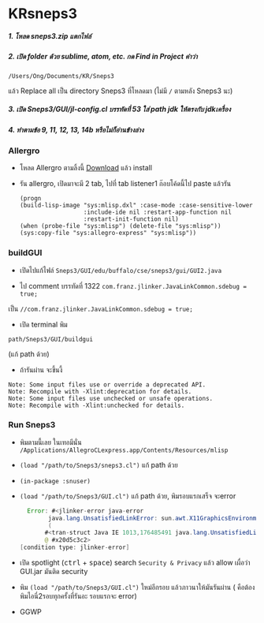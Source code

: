 # KRsneps3
##### 1.  โหลด sneps3.zip แตกไฟล์

##### 2.  เปิด folder ด้วย sublime, atom, etc. กด Find in Project คำว่า
`/Users/Ong/Documents/KR/Sneps3`

แล้ว Replace all เป็น directory Sneps3 ที่โหลดมา (ไม่มี `/` ตามหลัง Sneps3 นะ)

##### 3.  เปิด Sneps3/GUI/jl-config.cl บรรทัดที่ 53 ใส่ path jdk ให้ตรงกับ jdkเครื่อง

##### 4.  ทำตามข้อ 9, 11, 12, 13, 14b หรือไม่ก็อ่านข้างล่าง

### Allergro
* โหลด Allergro ตามลิ้งนี้  [Download](http://franz.com/ftp/pub/acl100express/macosx86/acl100express-macosx-x86.dmg) แล้ว install  
* รัน allergro, เปิดมาจะมี 2 tab, ไปที่ tab listener1 ก๊อบโค้ดนี้ไป paste แล้วรัน

    ```
    (progn
    (build-lisp-image "sys:mlisp.dxl" :case-mode :case-sensitive-lower
                      :include-ide nil :restart-app-function nil
                      :restart-init-function nil)
    (when (probe-file "sys:mlisp") (delete-file "sys:mlisp"))
    (sys:copy-file "sys:allegro-express" "sys:mlisp"))
    ```

### buildGUI
  * เปิดไปแก้ไฟล์ `Sneps3/GUI/edu/buffalo/cse/sneps3/gui/GUI2.java`

  * ไป comment บรรทัดที่ 1322 `com.franz.jlinker.JavaLinkCommon.sdebug = true;`

  เป็น `//com.franz.jlinker.JavaLinkCommon.sdebug = true;`

  * เปิด terminal พิม
  ```
  path/Sneps3/GUI/buildgui
  ```
  (แก้ path ด้วย)

  * ถ้ารันผ่าน จะขึ้นงี้
  ```
  Note: Some input files use or override a deprecated API.
Note: Recompile with -Xlint:deprecation for details.
Note: Some input files use unchecked or unsafe operations.
Note: Recompile with -Xlint:unchecked for details.
  ```

### Run Sneps3
  * พิมตามนี้เลย ในเทอมีนั่น
    `
    /Applications/AllegroCLexpress.app/Contents/Resources/mlisp
    `
  * `(load "/path/to/Sneps3/sneps3.cl")` แก้ path ด้วย
  * `(in-package :snuser)`
  * `(load "/path/to/Sneps3/GUI.cl")` แก้ path ด้วย, พิมรอบแรกเสร็จ จะerror

    ``` java
      Error: #<jlinker-error java-error
            java.lang.UnsatisfiedLinkError: sun.awt.X11GraphicsEnvironment.initDisplay(Z)V
            (
           #<tran-struct Java IE 1013,176485491 java.lang.UnsatisfiedLinkError java.lang.UnsatisfiedLinkError: sun.awt.X11GraphicsEnvironment.initDisplay(Z)V>)
           @ #x20d5c3c2>
    [condition type: jlinker-error]
    ```
  * เปิด spotlight (<kbd>ctrl</kbd> + <kbd>space</kbd>) search `Security & Privacy`  แล้ว allow เผื่อว่า GUI.jar มันติด security
  * พิม `(load "/path/to/Sneps3/GUI.cl")` ใหม่อีกรอบ แล้วภาวนาให้มันรันผ่าน ( คือต้องพิมไอนี่2รอบทุกครั้งที่รันอะ รอบแรกจะ error)
  * GGWP
